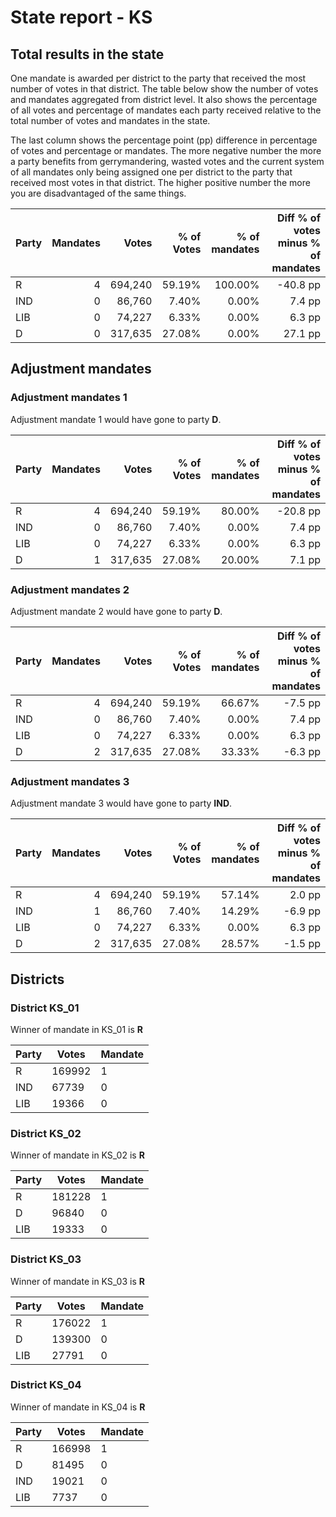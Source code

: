 # State report - KS

## Total results in the state

One mandate is awarded per district to the party that received the most number of votes in that district. The table below show the number of votes and mandates aggregated from district level. It also shows the percentage of  all votes and percentage of mandates each party received relative to the total number of votes and mandates in the state.

The last column shows the percentage point (pp) difference in percentage of votes and percentage or mandates. The more negative number the more a party benefits from gerrymandering, wasted votes and the current system of all mandates only being assigned one per district to the party that received most votes in that district. The higher positive number the more you are disadvantaged of the same things.

| Party | Mandates | Votes | % of Votes |  % of mandates | Diff % of votes minus % of mandates |
|---|--:|--:|--:|--:|--:|
|R|4|694,240|59.19%|100.00%|-40.8 pp|
|IND|0|86,760|7.40%|0.00%|7.4 pp|
|LIB|0|74,227|6.33%|0.00%|6.3 pp|
|D|0|317,635|27.08%|0.00%|27.1 pp|

## Adjustment mandates

### Adjustment mandates 1

Adjustment mandate 1 would have gone to party **D**.

| Party | Mandates | Votes | % of Votes |  % of mandates | Diff % of votes minus % of mandates |
|---|--:|--:|--:|--:|--:|
|R|4|694,240|59.19%|80.00%|-20.8 pp|
|IND|0|86,760|7.40%|0.00%|7.4 pp|
|LIB|0|74,227|6.33%|0.00%|6.3 pp|
|D|1|317,635|27.08%|20.00%|7.1 pp|

### Adjustment mandates 2

Adjustment mandate 2 would have gone to party **D**.

| Party | Mandates | Votes | % of Votes |  % of mandates | Diff % of votes minus % of mandates |
|---|--:|--:|--:|--:|--:|
|R|4|694,240|59.19%|66.67%|-7.5 pp|
|IND|0|86,760|7.40%|0.00%|7.4 pp|
|LIB|0|74,227|6.33%|0.00%|6.3 pp|
|D|2|317,635|27.08%|33.33%|-6.3 pp|

### Adjustment mandates 3

Adjustment mandate 3 would have gone to party **IND**.

| Party | Mandates | Votes | % of Votes |  % of mandates | Diff % of votes minus % of mandates |
|---|--:|--:|--:|--:|--:|
|R|4|694,240|59.19%|57.14%|2.0 pp|
|IND|1|86,760|7.40%|14.29%|-6.9 pp|
|LIB|0|74,227|6.33%|0.00%|6.3 pp|
|D|2|317,635|27.08%|28.57%|-1.5 pp|


## Districts


### District KS_01
Winner of mandate in KS_01 is **R**

| Party | Votes | Mandate |
|---|---|---|
|R|169992|1
|IND|67739|0
|LIB|19366|0

### District KS_02
Winner of mandate in KS_02 is **R**

| Party | Votes | Mandate |
|---|---|---|
|R|181228|1
|D|96840|0
|LIB|19333|0

### District KS_03
Winner of mandate in KS_03 is **R**

| Party | Votes | Mandate |
|---|---|---|
|R|176022|1
|D|139300|0
|LIB|27791|0

### District KS_04
Winner of mandate in KS_04 is **R**

| Party | Votes | Mandate |
|---|---|---|
|R|166998|1
|D|81495|0
|IND|19021|0
|LIB|7737|0
